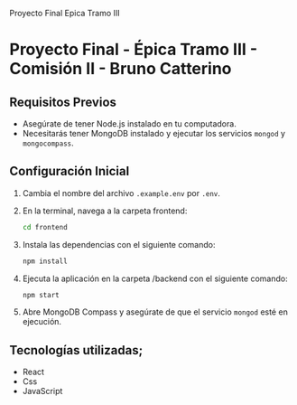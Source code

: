 Proyecto Final Epica Tramo III
# Proyecto Final - Épica Tramo III - Comisión II - Bruno Catterino

## Requisitos Previos
- Asegúrate de tener Node.js instalado en tu computadora.
- Necesitarás tener MongoDB instalado y ejecutar los servicios `mongod` y `mongocompass`.

## Configuración Inicial

1. Cambia el nombre del archivo `.example.env` por `.env`.

2. En la terminal, navega a la carpeta frontend:
    ```bash
    cd frontend
    ```

3. Instala las dependencias con el siguiente comando:
    ```bash
    npm install
    ```

4. Ejecuta la aplicación en la carpeta /backend con el siguiente comando:
    ```bash
    npm start
    ```

5. Abre MongoDB Compass y asegúrate de que el servicio `mongod` esté en ejecución.

## Tecnologías utilizadas;

- React
- Css
- JavaScript
